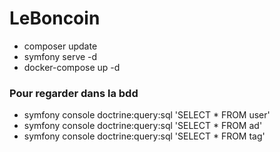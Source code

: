 # LeBoncoin

- composer update
- symfony serve -d
- docker-compose up -d

### Pour regarder dans la bdd
- symfony console doctrine:query:sql 'SELECT * FROM user'
- symfony console doctrine:query:sql 'SELECT * FROM ad'
- symfony console doctrine:query:sql 'SELECT * FROM tag'
